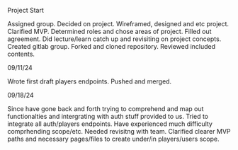 Project Start

Assigned group. Decided on project. Wireframed, designed and etc project. Clarified MVP. Determined roles and chose areas of project. Filled out agreement. Did lecture/learn catch up and revisiting on project concepts. Created gitlab group. Forked and cloned repository. Reviewed included contents.

09/11/24

Wrote first draft players endpoints. Pushed and merged.

09/18/24

Since have gone back and forth trying to comprehend and map out functionalties and intergrating with auth stuff provided to us. Tried to integrate all auth/players endpoints. Have experienced much difficulty comprhending scope/etc. Needed revisitng with team. Clarified clearer MVP paths and necessary pages/files to create under/in players/users scope.


